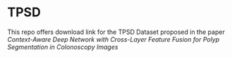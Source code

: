 # TPSD
This repo offers download link for the TPSD Dataset proposed in the paper *Context-Aware Deep Network with Cross-Layer Feature Fusion for Polyp Segmentation in Colonoscopy Images*
